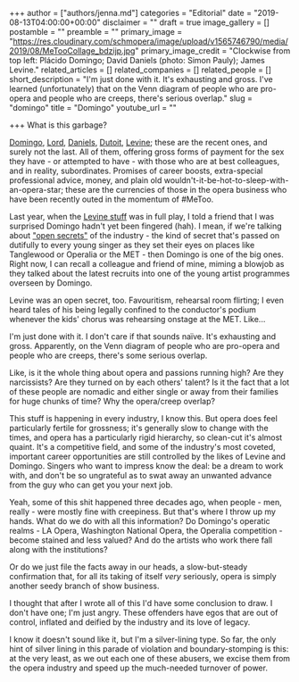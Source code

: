 +++
author = ["authors/jenna.md"]
categories = "Editorial"
date = "2019-08-13T04:00:00+00:00"
disclaimer = ""
draft = true
image_gallery = []
postamble = ""
preamble = ""
primary_image = "https://res.cloudinary.com/schmopera/image/upload/v1565746790/media/2019/08/MeTooCollage_bdzijp.jpg"
primary_image_credit = "Clockwise from top left: Plácido Domingo; David Daniels (photo: Simon Pauly); James Levine."
related_articles = []
related_companies = []
related_people = []
short_description = "I'm just done with it. It's exhausting and gross. I've learned (unfortunately) that on the Venn diagram of people who are pro-opera and people who are creeps, there's serious overlap."
slug = "domingo"
title = "Domingo"
youtube_url = ""

+++
What is this garbage? 

[Domingo](https://www.apnews.com/c2d51d690d004992b8cfba3bad827ae9), [Lord](https://www.operanews.com/Opera_News_Magazine/2019/6/News/Stephen_Lord.html), [Daniels](https://www.npr.org/2019/08/08/749368222/memos-lay-out-sexual-misconduct-allegations-against-opera-star-david-daniels), [Dutoit](https://www.npr.org/sections/thetwo-way/2018/03/02/590496543/sexual-assault-claim-against-conductor-dutoit-is-credible-boston-symphony-says), [Levine](https://www.theguardian.com/music/2019/aug/07/conductor-james-levine-settles-lawsuit-over-sexual-misconduct-allegations); these are the recent ones, and surely not the last. All of them, offering gross forms of payment for the sex they have - or attempted to have - with those who are at best colleagues, and in reality, subordinates. Promises of career boosts, extra-special professional advice, money, and plain old wouldn't-it-be-hot-to-sleep-with-an-opera-star; these are the currencies of those in the opera business who have been recently outed in the momentum of #MeToo.

Last year, when the [Levine stuff](/levines-ugly-exit-the-disposable-met/) was in full play, I told a friend that I was surprised Domingo hadn't yet been fingered (hah). I mean, if we're talking about ["open secrets"](https://www.apnews.com/c2d51d690d004992b8cfba3bad827ae9) of the industry - the kind of secret that's passed on dutifully to every young singer as they set their eyes on places like Tanglewood or Operalia or the MET - then Domingo is one of the big ones. Right now, I can recall a colleague and friend of mine, miming a blowjob as they talked about the latest recruits into one of the young artist programmes overseen by Domingo.

Levine was an open secret, too. Favouritism, rehearsal room flirting; I even heard tales of his being legally confined to the conductor's podium whenever the kids' chorus was rehearsing onstage at the MET. Like...

I'm just done with it. I don't care if that sounds naïve. It's exhausting and gross. Apparently, on the Venn diagram of people who are pro-opera and people who are creeps, there's some serious overlap.

Like, is it the whole thing about opera and passions running high? Are they narcissists? Are they turned on by each others' talent? Is it the fact that a lot of these people are nomadic and either single or away from their families for huge chunks of time?  Why the opera/creep overlap?

This stuff is happening in every industry, I know this. But opera does feel particularly fertile for grossness; it's generally slow to change with the times, and opera has a particularly rigid hierarchy, so clean-cut it's almost quaint. It's a competitive field, and some of the industry's most coveted, important career opportunities are still controlled by the likes of Levine and Domingo. Singers who want to impress know the deal: be a dream to work with, and don't be so ungrateful as to swat away an unwanted advance from the guy who can get you your next job.

Yeah, some of this shit happened three decades ago, when people - men, really - were mostly fine with creepiness. But that's where I throw up my hands. What do we do with all this information? Do Domingo's operatic realms - LA Opera, Washington National Opera, the Operalia competition - become stained and less valued? And do the artists who work there fall along with the institutions?

Or do we just file the facts away in our heads, a slow-but-steady confirmation that, for all its taking of itself _very_ seriously, opera is simply another seedy branch of show business.

I thought that after I wrote all of this I'd have some conclusion to draw. I don't have one; I'm just angry. These offenders have egos that are out of control, inflated and deified by the industry and its love of legacy.

I know it doesn't sound like it, but I'm a silver-lining type. So far, the only hint of silver lining in this parade of violation and boundary-stomping is this: at the very least, as we out each one of these abusers, we excise them from the opera industry and speed up the much-needed turnover of power.